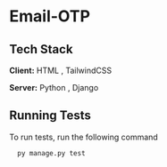# Email-OTP
## Tech Stack

**Client:** HTML , TailwindCSS

**Server:** Python , Django

## Running Tests

To run tests, run the following command

```bash
  py manage.py test
```

